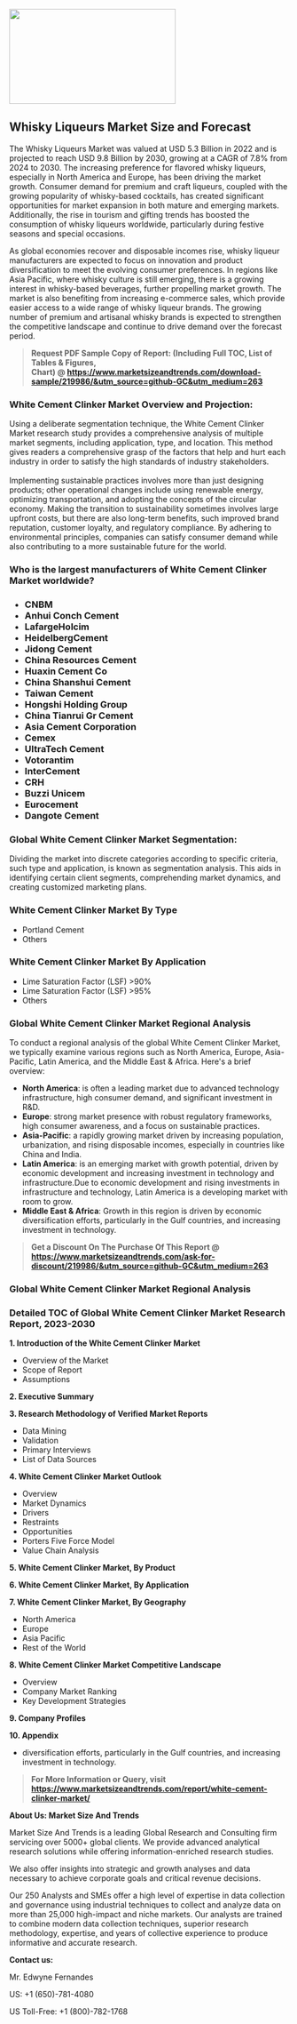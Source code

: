 <p><img class="alignnone size-medium wp-image-20088" src="https://ffe5etoiles.com/wp-content/uploads/2024/12/MST1-300x171.png" alt="" width="300" height="171" /></p><h2>Whisky Liqueurs Market Size and Forecast</h2><p>The Whisky Liqueurs Market was valued at USD 5.3 Billion in 2022 and is projected to reach USD 9.8 Billion by 2030, growing at a CAGR of 7.8% from 2024 to 2030. The increasing preference for flavored whisky liqueurs, especially in North America and Europe, has been driving the market growth. Consumer demand for premium and craft liqueurs, coupled with the growing popularity of whisky-based cocktails, has created significant opportunities for market expansion in both mature and emerging markets. Additionally, the rise in tourism and gifting trends has boosted the consumption of whisky liqueurs worldwide, particularly during festive seasons and special occasions.</p><p>As global economies recover and disposable incomes rise, whisky liqueur manufacturers are expected to focus on innovation and product diversification to meet the evolving consumer preferences. In regions like Asia Pacific, where whisky culture is still emerging, there is a growing interest in whisky-based beverages, further propelling market growth. The market is also benefiting from increasing e-commerce sales, which provide easier access to a wide range of whisky liqueur brands. The growing number of premium and artisanal whisky brands is expected to strengthen the competitive landscape and continue to drive demand over the forecast period.</p></p><blockquote id="" class=""><strong>Request PDF Sample Copy of Report: (Including Full TOC, List of Tables &amp; Figures, Chart)&nbsp;@&nbsp;<strong><a href="https://www.marketsizeandtrends.com/download-sample/219986/&utm_source=github-GC&utm_medium=263" target="_blank">https://www.marketsizeandtrends.com/download-sample/219986/&utm_source=github-GC&utm_medium=263</a></strong></strong></blockquote><h3 id="" class="">White Cement Clinker Market&nbsp;Overview and Projection:</h3><p id="" class="">Using a deliberate segmentation technique, the White Cement Clinker Market research study provides a comprehensive analysis of multiple market segments, including application, type, and location. This method gives readers a comprehensive grasp of the factors that help and hurt each industry in order to satisfy the high standards of industry stakeholders. <br /> <br />Implementing sustainable practices involves more than just designing products; other operational changes include using renewable energy, optimizing transportation, and adopting the concepts of the circular economy. Making the transition to sustainability sometimes involves large upfront costs, but there are also long-term benefits, such improved brand reputation, customer loyalty, and regulatory compliance. By adhering to environmental principles, companies can satisfy consumer demand while also contributing to a more sustainable future for the world.</p><h3 id="" class="">Who is the largest manufacturers of&nbsp;White Cement Clinker Market worldwide?</h3><h3 class=""><p><ul><li>CNBM </li><li> Anhui Conch Cement </li><li> LafargeHolcim </li><li> HeidelbergCement </li><li> Jidong Cement </li><li> China Resources Cement </li><li> Huaxin Cement Co </li><li> China Shanshui Cement </li><li> Taiwan Cement </li><li> Hongshi Holding Group </li><li> China Tianrui Gr Cement </li><li> Asia Cement Corporation </li><li> Cemex </li><li> UltraTech Cement </li><li> Votorantim </li><li> InterCement </li><li> CRH </li><li> Buzzi Unicem </li><li> Eurocement </li><li> Dangote Cement</li></ul></p></h3><h3 id="" class="">Global&nbsp;White Cement Clinker Market Segmentation:</h3><p id="" class="">Dividing the market into discrete categories according to specific criteria, such type and application, is known as segmentation analysis. This aids in identifying certain client segments, comprehending market dynamics, and creating customized marketing plans.</p><h3 id="" class="">White Cement Clinker Market&nbsp;By Type</h3><p><p><ul><li>Portland Cement</li><li> Others</p></li></ul></p></p><h3 id="" class="">White Cement Clinker Market&nbsp;By Application</h3><p class=""><p><ul><li>Lime Saturation Factor (LSF) >90%</li><li> Lime Saturation Factor (LSF) >95%</li><li> Others</li></ul></p></p><h3 id="" class="">Global White Cement Clinker Market Regional Analysis</h3><p id="" class="">To conduct a regional analysis of the global White Cement Clinker Market, we typically examine various regions such as North America, Europe, Asia-Pacific, Latin America, and the Middle East &amp; Africa. Here's a brief overview:</p><ul><li><strong>North America</strong>: is often a leading market due to advanced technology infrastructure, high consumer demand, and significant investment in R&amp;D.</li><li><strong>Europe</strong>: strong market presence with robust regulatory frameworks, high consumer awareness, and a focus on sustainable practices.</li><li><strong>Asia-Pacific</strong>: a rapidly growing market driven by increasing population, urbanization, and rising disposable incomes, especially in countries like China and India.</li><li><strong>Latin America</strong>: is an emerging market with growth potential, driven by economic development and increasing investment in technology and infrastructure.Due to economic development and rising investments in infrastructure and technology, Latin America is a developing market with room to grow.</li><li><strong>Middle East &amp; Africa</strong>: Growth in this region is driven by economic diversification efforts, particularly in the Gulf countries, and increasing investment in technology.</li></ul><blockquote id="" class=""><strong>Get a Discount On The Purchase Of This Report @ <strong><a href="https://www.marketsizeandtrends.com/ask-for-discount/219986/&utm_source=github-GC&utm_medium=263" target="_blank">https://www.marketsizeandtrends.com/ask-for-discount/219986/&utm_source=github-GC&utm_medium=263</a></strong></strong></blockquote><h3 id="" class="">Global White Cement Clinker Market Regional Analysis</h3><h3 id="" class="">Detailed TOC of Global White Cement Clinker Market Research Report, 2023-2030</h3><p id="" class=""><strong>1. Introduction of the White Cement Clinker Market</strong></p><ul><li>Overview of the Market</li><li>Scope of Report</li><li>Assumptions</li></ul><p id="" class=""><strong>2. Executive Summary</strong></p><p id="" class=""><strong>3. Research Methodology of Verified Market Reports</strong></p><ul><li>Data Mining</li><li>Validation</li><li>Primary Interviews</li><li>List of Data Sources</li></ul><p id="" class=""><strong>4. White Cement Clinker Market Outlook</strong></p><ul><li>Overview</li><li>Market Dynamics</li><li>Drivers</li><li>Restraints</li><li>Opportunities</li><li>Porters Five Force Model</li><li>Value Chain Analysis</li></ul><p id="" class=""><strong>5. White Cement Clinker Market, By Product</strong></p><p id="" class=""><strong>6. White Cement Clinker Market, By Application</strong></p><p id="" class=""><strong>7. White Cement Clinker Market, By Geography</strong></p><ul><li>North America</li><li>Europe</li><li>Asia Pacific</li><li>Rest of the World</li></ul><p id="" class=""><strong>8. White Cement Clinker Market Competitive Landscape</strong></p><ul><li>Overview</li><li>Company Market Ranking</li><li>Key Development Strategies</li></ul><p id="" class=""><strong>9. Company Profiles</strong></p><p id="" class=""><strong>10. Appendix</strong></p><ul><li>diversification efforts, particularly in the Gulf countries, and increasing investment in technology.</li></ul><blockquote id="" class=""><strong>For More Information or Query, visit <strong><strong><a href="https://www.marketsizeandtrends.com/report/white-cement-clinker-market/" target="_blank">https://www.marketsizeandtrends.com/report/white-cement-clinker-market/</a></strong></strong></strong></blockquote><p id="" class=""><strong>About Us: Market Size And Trends</strong></p><p id="" class="">Market Size And Trends is a leading Global Research and Consulting firm servicing over 5000+ global clients. We provide advanced analytical research solutions while offering information-enriched research studies.</p><p id="" class="">We also offer insights into strategic and growth analyses and data necessary to achieve corporate goals and critical revenue decisions.</p><p id="" class="">Our 250 Analysts and SMEs offer a high level of expertise in data collection and governance using industrial techniques to collect and analyze data on more than 25,000 high-impact and niche markets. Our analysts are trained to combine modern data collection techniques, superior research methodology, expertise, and years of collective experience to produce informative and accurate research.</p><p id="" class=""><strong>Contact us:</strong></p><p id="" class="">Mr. Edwyne Fernandes</p><p id="" class="">US: +1 (650)-781-4080</p><p id="" class="">US Toll-Free: +1 (800)-782-1768</p>

